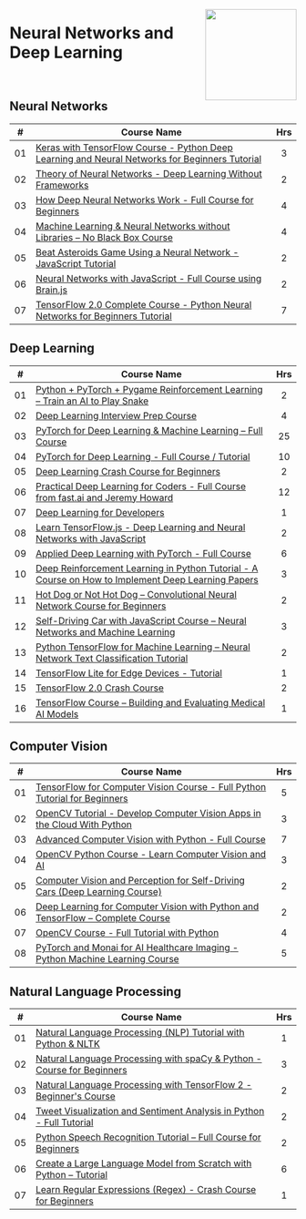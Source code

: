 <a href="https://freecodecamp.com/"><img align="right" width="160" src="/logos/freecodecamp.png"></img></a>

# Neural Networks and Deep Learning

<br>

## Neural Networks

<table>
    <thead>
        <tr>
<th width="25px">#</th>
<th width="1200px">Course Name</th>
<th width="25px">Hrs</th>
        </tr>
    </thead>
    <tbody>
            <tr>
<td align="center">01</td>
<td align="left"><a href="https://youtube.com/watch?v=qFJeN9V1ZsI">Keras with TensorFlow Course - Python Deep Learning and Neural Networks for Beginners Tutorial</a></td>
<td align="center">3</td>
            </tr>
            <tr>
<td align="center">02</td>
<td align="left"><a href="https://youtube.com/watch?v=u7n9t1cBei8">Theory of Neural Networks - Deep Learning Without Frameworks</a></td>
<td align="center">2</td>
            </tr>
            <tr>
<td align="center">03</td>
<td align="left"><a href="https://youtube.com/watch?v=dPWYUELwIdM">How Deep Neural Networks Work - Full Course for Beginners</a></td>
<td align="center">4</td>
            </tr>
            <tr>
<td align="center">04</td>
<td align="left"><a href="https://youtube.com/watch?v=3wwiOSxDAmg">Machine Learning & Neural Networks without Libraries – No Black Box Course</a></td>
<td align="center">4</td>
            </tr>
            <tr>
<td align="center">05</td>
<td align="left"><a href="https://youtube.com/watch?v=2cGHkBeGpeU">Beat Asteroids Game Using a Neural Network - JavaScript Tutorial</a></td>
<td align="center">2</td>
            </tr>
            <tr>
<td align="center">06</td>
<td align="left"><a href="https://youtube.com/watch?v=6E6XecoTRVo">Neural Networks with JavaScript - Full Course using Brain.js</a></td>
<td align="center">2</td>
            </tr>
            <tr>
<td align="center">07</td>
<td align="left"><a href="https://youtube.com/watch?v=tPYj3fFJGjk">TensorFlow 2.0 Complete Course - Python Neural Networks for Beginners Tutorial</a></td>
<td align="center">7</td>
            </tr>
    </tbody>
</table>

## Deep Learning

<table>
    <thead>
        <tr>
<th width="25px">#</th>
<th width="1200px">Course Name</th>
<th width="25px">Hrs</th>
        </tr>
    </thead>
    <tbody>
            <tr>
<td align="center">01</td>
<td align="left"><a href="https://youtube.com/watch?v=L8ypSXwyBds">Python + PyTorch + Pygame Reinforcement Learning – Train an AI to Play Snake</a></td>
<td align="center">2</td>
            </tr>
            <tr>
<td align="center">02</td>
<td align="left"><a href="https://youtube.com/watch?v=BAregq0sdyY">Deep Learning Interview Prep Course</a></td>
<td align="center">4</td>
            </tr>
            <tr>
<td align="center">03</td>
<td align="left"><a href="https://youtube.com/watch?v=V_xro1bcAuA">PyTorch for Deep Learning & Machine Learning – Full Course</a></td>
<td align="center">25</td>
            </tr>
            <tr>
<td align="center">04</td>
<td align="left"><a href="https://youtube.com/watch?v=GIsg-ZUy0MY">PyTorch for Deep Learning - Full Course / Tutorial</a></td>
<td align="center">10</td>
            </tr>
            <tr>
<td align="center">05</td>
<td align="left"><a href="https://youtube.com/watch?v=VyWAvY2CF9c">Deep Learning Crash Course for Beginners</a></td>
<td align="center">2</td>
            </tr>
            <tr>
<td align="center">06</td>
<td align="left"><a href="https://youtube.com/watch?v=0oyCUWLL_fU">Practical Deep Learning for Coders - Full Course from fast.ai and Jeremy Howard</a></td>
<td align="center">12</td>
            </tr>
            <tr>
<td align="center">07</td>
<td align="left"><a href="https://youtube.com/watch?v=5GYr1L0wMxg">Deep Learning for Developers</a></td>
<td align="center">1</td>
            </tr>
            <tr>
<td align="center">08</td>
<td align="left"><a href="https://youtube.com/watch?v=EoYfa6mYOG4">Learn TensorFlow.js - Deep Learning and Neural Networks with JavaScript</a></td>
<td align="center">2</td>
            </tr>
            <tr>
<td align="center">09</td>
<td align="left"><a href="https://youtube.com/watch?v=CNuI8OWsppg">Applied Deep Learning with PyTorch - Full Course</a></td>
<td align="center">6</td>
            </tr>
            <tr>
<td align="center">10</td>
<td align="left"><a href="https://youtube.com/watch?v=GJJc1t0rtSU">Deep Reinforcement Learning in Python Tutorial - A Course on How to Implement Deep Learning Papers</a></td>
<td align="center">3</td>
            </tr>
            <tr>
<td align="center">11</td>
<td align="left"><a href="https://youtube.com/watch?v=nVhau51w6dM">Hot Dog or Not Hot Dog – Convolutional Neural Network Course for Beginners</a></td>
<td align="center">2</td>
            </tr>
            <tr>
<td align="center">12</td>
<td align="left"><a href="https://youtube.com/watch?v=Rs_rAxEsAvI">Self-Driving Car with JavaScript Course – Neural Networks and Machine Learning</a></td>
<td align="center">3</td>
            </tr>
            <tr>
<td align="center">13</td>
<td align="left"><a href="https://youtube.com/watch?v=VtRLrQ3Ev-U">Python TensorFlow for Machine Learning – Neural Network Text Classification Tutorial</a></td>
<td align="center">2</td>
            </tr>
            <tr>
<td align="center">14</td>
<td align="left"><a href="https://youtube.com/watch?v=OJnaBhCixng">TensorFlow Lite for Edge Devices - Tutorial</a></td>
<td align="center">1</td>
            </tr>
            <tr>
<td align="center">15</td>
<td align="left"><a href="https://youtube.com/watch?v=6g4O5UOH304">TensorFlow 2.0 Crash Course</a></td>
<td align="center">2</td>
            </tr>
            <tr>
<td align="center">16</td>
<td align="left"><a href="https://youtube.com/watch?v=8m3LvPg8EuI">TensorFlow Course – Building and Evaluating Medical AI Models</a></td>
<td align="center">1</td>
            </tr>
    </tbody>
</table>

## Computer Vision

<table>
    <thead>
        <tr>
<th width="25px">#</th>
<th width="1200px">Course Name</th>
<th width="25px">Hrs</th>
        </tr>
    </thead>
    <tbody>
            <tr>
<td align="center">01</td>
<td align="left"><a href="https://youtube.com/watch?v=cPmjQ9V6Hbk">TensorFlow for Computer Vision Course - Full Python Tutorial for Beginners</a></td>
<td align="center">5</td>
            </tr>
            <tr>
<td align="center">02</td>
<td align="left"><a href="https://youtube.com/watch?v=iXNsAYOTzgM">OpenCV Tutorial - Develop Computer Vision Apps in the Cloud With Python</a></td>
<td align="center">3</td>
            </tr>
            <tr>
<td align="center">03</td>
<td align="left"><a href="https://youtube.com/watch?v=01sAkU_NvOY">Advanced Computer Vision with Python - Full Course</a></td>
<td align="center">7</td>
            </tr>
            <tr>
<td align="center">04</td>
<td align="left"><a href="https://youtube.com/watch?v=P4Z8_qe2Cu0">OpenCV Python Course - Learn Computer Vision and AI</a></td>
<td align="center">3</td>
            </tr>
            <tr>
<td align="center">05</td>
<td align="left"><a href="https://youtube.com/watch?v=cPOtULagNnI">Computer Vision and Perception for Self-Driving Cars (Deep Learning Course)</a></td>
<td align="center">2</td>
            </tr>
            <tr>
<td align="center">06</td>
<td align="left"><a href="https://youtube.com/watch?v=IA3WxTTPXqQ">Deep Learning for Computer Vision with Python and TensorFlow – Complete Course</a></td>
<td align="center">2</td>
            </tr>
            <tr>
<td align="center">07</td>
<td align="left"><a href="https://youtube.com/watch?v=oXlwWbU8l2o">OpenCV Course - Full Tutorial with Python</a></td>
<td align="center">4</td>
            </tr>
            <tr>
<td align="center">08</td>
<td align="left"><a href="https://youtube.com/watch?v=M3ZWfamWrBM">PyTorch and Monai for AI Healthcare Imaging - Python Machine Learning Course</a></td>
<td align="center">5</td>
            </tr>
    </tbody>
</table>

## Natural Language Processing

<table>
    <thead>
        <tr>
<th width="25px">#</th>
<th width="1200px">Course Name</th>
<th width="25px">Hrs</th>
        </tr>
    </thead>
    <tbody>
            <tr>
<td align="center">01</td>
<td align="left"><a href="https://youtube.com/watch?v=X2vAabgKiuM">Natural Language Processing (NLP) Tutorial with Python & NLTK</a></td>
<td align="center">1</td>
            </tr>
            <tr>
<td align="center">02</td>
<td align="left"><a href="https://youtube.com/watch?v=dIUTsFT2MeQ">Natural Language Processing with spaCy & Python - Course for Beginners</a></td>
<td align="center">3</td>
            </tr>
            <tr>
<td align="center">03</td>
<td align="left"><a href="https://youtube.com/watch?v=B2q5cRJvqI8">Natural Language Processing with TensorFlow 2 - Beginner's Course</a></td>
<td align="center">2</td>
            </tr>
            <tr>
<td align="center">04</td>
<td align="left"><a href="https://youtube.com/watch?v=1gQ6uG5Ujiw">Tweet Visualization and Sentiment Analysis in Python - Full Tutorial</a></td>
<td align="center">2</td>
            </tr>
            <tr>
<td align="center">05</td>
<td align="left"><a href="https://youtube.com/watch?v=mYUyaKmvu6Y">Python Speech Recognition Tutorial – Full Course for Beginners</a></td>
<td align="center">2</td>
            </tr>
            <tr>
<td align="center">06</td>
<td align="left"><a href="https://youtube.com/watch?v=UU1WVnMk4E8">Create a Large Language Model from Scratch with Python – Tutorial</a></td>
<td align="center">6</td>
            </tr>
            <tr>
<td align="center">07</td>
<td align="left"><a href="https://youtube.com/watch?v=ZfQFUJhPqMM">Learn Regular Expressions (Regex) - Crash Course for Beginners</a></td>
<td align="center">1</td>
            </tr>
    </tbody>
</table>
